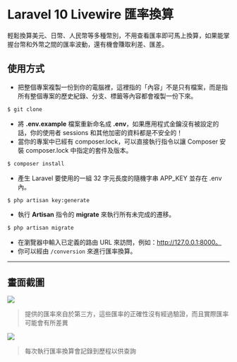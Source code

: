 # Laravel 10 Livewire 匯率換算

輕鬆換算美元、日幣、人民幣等多種幣別，不用查看匯率即可馬上換算，如果能掌握台幣和外幣之間的匯率波動，還有機會賺取利差、匯差。

## 使用方式
- 把整個專案複製一份到你的電腦裡，這裡指的「內容」不是只有檔案，而是指所有整個專案的歷史紀錄、分支、標籤等內容都會複製一份下來。
```sh
$ git clone
```
- 將 __.env.example__ 檔案重新命名成 __.env__，如果應用程式金鑰沒有被設定的話，你的使用者 sessions 和其他加密的資料都是不安全的！
- 當你的專案中已經有 composer.lock，可以直接執行指令以讓 Composer 安裝 composer.lock 中指定的套件及版本。
```sh
$ composer install
```
- 產生 Laravel 要使用的一組 32 字元長度的隨機字串 APP_KEY 並存在 .env 內。
```sh
$ php artisan key:generate
```
- 執行 __Artisan__ 指令的 __migrate__ 來執行所有未完成的遷移。
```sh
$ php artisan migrate
```
- 在瀏覽器中輸入已定義的路由 URL 來訪問，例如：http://127.0.0.1:8000。
- 你可以經由 `/conversion` 來進行匯率換算。

----

## 畫面截圖
![](https://i.imgur.com/jNJ24Gn.gif)
> 提供的匯率來自於第三方，這些匯率的正確性沒有經過驗證，而且實際匯率可能會有所差異

![](https://i.imgur.com/9is61d3.png)
> 每次執行匯率換算會記錄到歷程以供查詢
